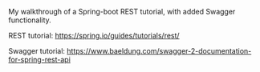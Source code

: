 My walkthrough of a Spring-boot REST tutorial, with added Swagger functionality.

REST tutorial: https://spring.io/guides/tutorials/rest/

Swagger tutorial: https://www.baeldung.com/swagger-2-documentation-for-spring-rest-api